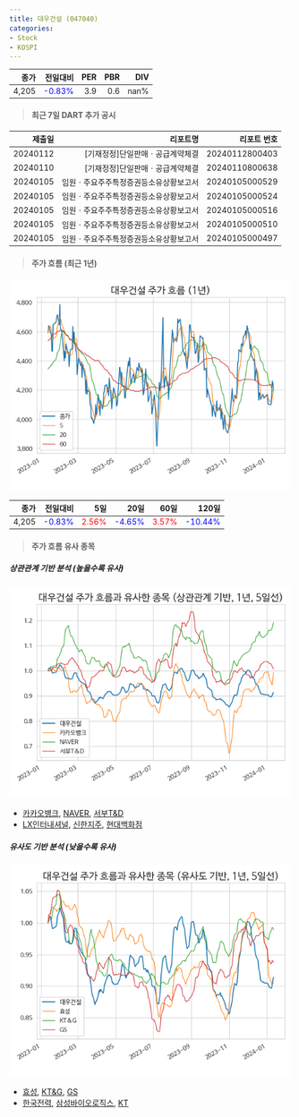 ```yaml
---
title: 대우건설 (047040)
categories:
- Stock
- KOSPI
---
```


|종가|전일대비|PER|PBR|DIV|
|---:|-------:|--:|--:|--:|
|4,205|<span style="color: blue">-0.83%</span>|3.9|0.6|nan%|

<!-- more -->

> #### 최근 7일 DART 추가 공시

|제출일|리포트명|리포트 번호|
|-----:|-------:|----------:|
|20240112|[기재정정]단일판매ㆍ공급계약체결|20240112800403|
|20240110|[기재정정]단일판매ㆍ공급계약체결|20240110800638|
|20240105|임원ㆍ주요주주특정증권등소유상황보고서|20240105000529|
|20240105|임원ㆍ주요주주특정증권등소유상황보고서|20240105000524|
|20240105|임원ㆍ주요주주특정증권등소유상황보고서|20240105000516|
|20240105|임원ㆍ주요주주특정증권등소유상황보고서|20240105000510|
|20240105|임원ㆍ주요주주특정증권등소유상황보고서|20240105000497|

> #### 주가 흐름 (최근 1년)

![047040](/assets/images/stock/047040.png)

|종가|전일대비|5일|20일|60일|120일|
|---:|-------:|--:|---:|---:|----:|
|4,205|<span style="color: blue">-0.83%</span>|<span style="color: red">2.56%</span>|<span style="color: blue">-4.65%</span>|<span style="color: red">3.57%</span>|<span style="color: blue">-10.44%</span>|

> #### 주가 흐름 유사 종목

##### 상관관계 기반 분석 (높을수록 유사)
![047040](/assets/images/stock/047040_corr.png)
- [카카오뱅크](/323410/), [NAVER](/035420/), [서부T&D](/006730/)
- [LX인터내셔널](/001120/), [신한지주](/055550/), [현대백화점](/069960/)

##### 유사도 기반 분석 (낮을수록 유사)	
![047040](/assets/images/stock/047040_sim.png)
- [효성](/004800/), [KT&G](/033780/), [GS](/078930/)
- [한국전력](/015760/), [삼성바이오로직스](/207940/), [KT](/030200/)
